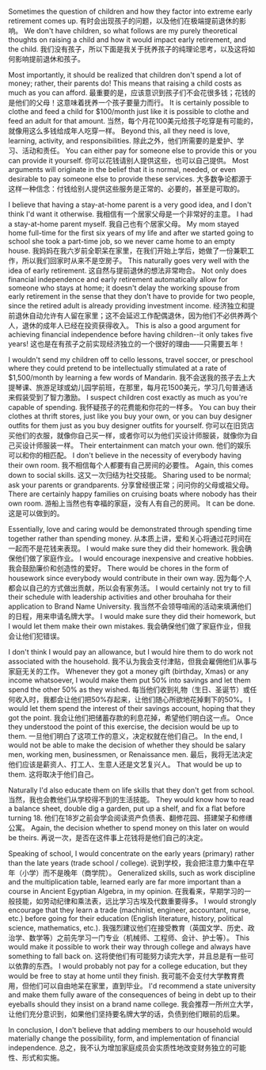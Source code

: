 Sometimes  the  question of children and  how  they factor  into  extreme  early retirement  comes  up.
有时会出现孩子的问题，以及他们在极端提前退休的影响。
We  don't  have  children,  so  what  follows  are  my  purely theoretical thoughts on raising a child and how it would impact early retirement, and the child.
我们没有孩子，所以下面是我关于抚养孩子的纯理论思考，以及这将如何影响提前退休和孩子。

Most  importantly,  it  should  be  realized  that  children  don't  spend  a  lot  of money; rather, their parents do! This means that raising a child costs as much as you can afford.
最重要的是，应该意识到孩子们不会花很多钱；花钱的是他们的父母！这意味着抚养一个孩子要量力而行。
It is certainly possible to clothe and feed a child for $100/month just like it is possible to clothe and feed an adult for that amount.
当然，每个月花100美元给孩子吃穿是有可能的，就像用这么多钱给成年人吃穿一样。
Beyond this, all they need is love, learning, activity, and responsibilities.
除此之外，他们所需要的是爱护、学习、活动和责任。
You can either pay for someone else to provide this or you can provide it yourself.
你可以花钱请别人提供这些，也可以自己提供。
Most arguments will originate in the belief that it is normal, needed, or even desirable to pay someone else to provide these services.
大多数争论都源于这样一种信念：付钱给别人提供这些服务是正常的、必要的，甚至是可取的。

I believe that having a stay-at-home parent  is  a  very  good  idea, and  I  don't think I'd want it otherwise.
我相信有一个居家父母是一个非常好的主意。
I had a stay-at-home parent myself.
我自己也有个居家父母。
My mom stayed home  full-time  for  the  first  six  years  of  my  life  and  after  we  started  going  to school she took a part-time job, so we never came home to an empty house.
我妈妈在我六岁前全职呆在家里，在我们开始上学后，她做了一份兼职工作，所以我们回家时从来不是空房子。
This naturally  goes  very  well  with  the  idea  of  early  retirement.
这自然与提前退休的想法非常吻合。
Not  only  does financial  independence  and  early  retirement  automatically  allow  for  someone who stays at home; it doesn't delay the working spouse from early retirement in the sense that they don't have to provide for two people, since the retired adult is already providing investment income.
经济独立和提前退休自动允许有人留在家里；这不会延迟工作配偶退休，因为他们不必供养两个人，退休的成年人已经在投资获得收入。
This is also a good argument for achieving financial independence before having children--it only takes five years! 
这也是在有孩子之前实现经济独立的一个很好的理由——只需要五年！

I wouldn't send my children off to cello lessons, travel soccer, or preschool where  they  could  pretend  to  be  intellectually  stimulated  at  a  rate  of $1,500/month  by  learning  a  few  words  of  Mandarin.
我不会送我的孩子去上大提琴课、旅游足球或幼儿园学前班，在那里，每月花1500美元，学习几句普通话来假装受到了智力激励。
I  suspect  children  cost exactly as much as you're capable of spending.
我怀疑孩子的花费能和你花的一样多。
You can buy their clothes at thrift stores, just like you buy your own, or you can buy designer outfits for them just as  you  buy  designer  outfits  for  yourself.
你可以在旧货店买他们的衣服，就像你自己买一样，或者你可以为他们买设计师服装，就像你为自己买设计师服装一样。
Their  entertainment  can  match  your own.
他们的娱乐可以和你的相匹配。
I don't believe in the necessity of everybody having their own room.
我不相信每个人都要有自己房间的必要性。
Again, this comes down to social skills.
这又一次归结为社交技能。
Sharing used to be normal; ask your parents or grandparents.
分享曾经很正常；问问你的父母或祖父母。
There are certainly happy families on cruising boats where nobody has their own room.
游船上当然也有幸福的家庭，没有人有自己的房间。
It can be done.
这是可以做到的。

Essentially,  love  and  caring  would  be  demonstrated  through  spending  time together  rather  than  spending  money.
从本质上讲，爱和关心将通过花时间在一起而不是花钱来表现。
I  would  make  sure  they  did  their homework.
我会确保他们做了家庭作业。
I would encourage inexpensive and creative hobbies.
我会鼓励廉价和创造性的爱好。
There would be chores in the form of housework since everybody would contribute in their own way.
因为每个人都会以自己的方式做出贡献，所以会有家务活。
I would certainly not try to fill their schedule with leadership activities and other  brouhaha  for  their  application  to  Brand  Name  University.
我当然不会领导喧闹的活动来填满他们的日程，用来申请名牌大学。
I  would  make sure they did their homework, but I would let them make their own mistakes.
我会确保他们做了家庭作业，但我会让他们犯错误。

I don't think I would pay an allowance, but I would hire them to do work not associated with the household.
我不认为我会支付津贴，但我会雇佣他们从事与家庭无关的工作。
Whenever they got a money gift (birthday, Xmas) or  any  income  whatsoever,  I  would  make  them  put  50%  into  savings  and  let them spend the other 50% as they wished.
每当他们收到礼物（生日、圣诞节）或任何收入时，我都会让他们把50%存起来，让他们随心所欲地花掉剩下的50%。
I would let them spend the interest of their savings account, hoping that they got the point.
我会让他们把储蓄存款的利息花掉，希望他们明白这一点。
Once they understood the point of this exercise, the decision would be up to them.
一旦他们明白了这项工作的意义，决定权就在他们自己。
In the end, I would not be  able  to  make  the  decision  of  whether  they  should  be  salary  men,  working men, businessmen, or Renaissance men.
最后，我将无法决定他们应该是薪资人、打工人、生意人还是文艺复兴人。
That would be up to them.
这将取决于他们自己。

Naturally I'd also educate them on life skills that they don't get from school.
当然，我也会教他们从学校得不到的生活技能。
They  would  know  how  to  read  a  balance  sheet,  double  dig  a  garden,  put  up  a shelf,  and  fix  a  flat  before  turning  18.
他们在18岁之前会学会阅读资产负债表、翻修花园、搭建架子和修缮公寓。
Again,  the  decision  whether  to  spend money on this later on would be theirs.
再说一次，是否在这件事上花钱将是他们自己的决定。

Speaking of school, I would concentrate on the early years (primary) rather than  the  late  years  (trade  school  /  college).
说到学校，我会把注意力集中在早年（小学）而不是晚年（商学院）。
Generalized  skills,  such  as  work discipline and the multiplication table, learned early are far more important than a  course  in  Ancient  Egyptian  Algebra,  in  my  opinion.
在我看来，早期学习的一般技能，如劳动纪律和乘法表，远比学习古埃及代数重要得多。
I  would  strongly encourage  that  they  learn  a  trade  (machinist,  engineer,  accountant,  nurse,  etc.) before  going  for  their  education  (English  literature,  history,  political  science, mathematics,  etc.).
我强烈建议他们在接受教育（英国文学、历史、政治学、数学等）之前先学习一门专业（机械师、工程师、会计、护士等）。
This  would  make  it  possible  to  work  their  way  through college and always have something to fall back on.
这将使他们有可能努力读完大学，并且总是有一些可以依靠的东西。
I would probably not pay for a college education, but they would be free to stay at home until they finish.
我可能不会支付大学教育费用，但他们可以自由地呆在家里，直到毕业。
I'd recommend a state university and make them fully aware of the consequences of being in debt up to their eyeballs should they insist on a brand name college.
我会推荐一所州立大学，让他们充分意识到，如果他们坚持要名牌大学的话，负债到他们眼前的后果。

In conclusion, I don't believe that adding members to our household would materially  change  the  possibility,  form,  and  implementation  of  financial independence.
总之，我不认为增加家庭成员会实质性地改变财务独立的可能性、形式和实施。
